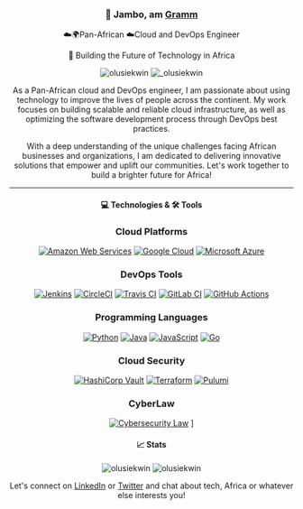 <div align="center">
  <h3>👋 Jambo, am <a href="https://www.gramm.dev/" target="_blank" rel="noreferrer">Gramm</a></h3>
  <p>☁️🌍Pan-African ☁️Cloud and DevOps Engineer</p>
  <p>🚀 Building the Future of Technology in Africa</p>
</div>

<div align="center">
  <img src="https://komarev.com/ghpvc/?username=olusiekwin&label=Profile%20views&color=0e75b6&style=flat-square" alt="olusiekwin" />
  <img src="https://img.shields.io/twitter/follow/@_olusiekwin?color=0e75b6&label=%20%20Follow%20%20&logo=twitter&logoColor=white&style=flat-square" alt="_olusiekwin" />
</div>

<div align="center">
  <p>As a Pan-African cloud and DevOps engineer, I am passionate about using technology to improve the lives of people across the continent. My work focuses on building scalable and reliable cloud infrastructure, as well as optimizing the software development process through DevOps best practices.</p>
  <p>With a deep understanding of the unique challenges facing African businesses and organizations, I am dedicated to delivering innovative solutions that empower and uplift our communities. Let's work together to build a brighter future for Africa!</p>
</div>


---
<div align="center">
<h4>💻 Technologies & 🛠 Tools <h4>

### Cloud Platforms

[![Amazon Web Services](https://img.shields.io/badge/AWS-232F3E?style=for-the-badge&logo=amazon-aws&logoColor=white)](#) [![Google Cloud](https://img.shields.io/badge/Google%20Cloud-4285F4?style=for-the-badge&logo=google-cloud&logoColor=white)](#) [![Microsoft Azure](https://img.shields.io/badge/Microsoft%20Azure-0089D6?style=for-the-badge&logo=microsoft-azure&logoColor=white)](#)

### DevOps Tools

[![Jenkins](https://img.shields.io/badge/Jenkins-D24939?style=for-the-badge&logo=jenkins&logoColor=white)](#) [![CircleCI](https://img.shields.io/badge/CircleCI-343434?style=for-the-badge&logo=circleci&logoColor=white)](#) [![Travis CI](https://img.shields.io/badge/Travis%20CI-3EAAAF?style=for-the-badge&logo=travis-ci&logoColor=white)](#) [![GitLab CI](https://img.shields.io/badge/GitLab%20CI-FCA121?style=for-the-badge&logo=gitlab&logoColor=white)](#) [![GitHub Actions](https://img.shields.io/badge/GitHub%20Actions-2088FF?style=for-the-badge&logo=github-actions&logoColor=white)](#)

### Programming Languages

[![Python](https://img.shields.io/badge/Python-3776AB?style=for-the-badge&logo=python&logoColor=white)](#) [![Java](https://img.shields.io/badge/Java-007396?style=for-the-badge&logo=java&logoColor=white)](#) [![JavaScript](https://img.shields.io/badge/JavaScript-F7DF1E?style=for-the-badge&logo=javascript&logoColor=black)](#) [![Go](https://img.shields.io/badge/Go-00ADD8?style=for-the-badge&logo=go&logoColor=white)](#)

### Cloud Security

[![HashiCorp Vault](https://img.shields.io/badge/HashiCorp%20Vault-000000?style=for-the-badge&logo=hashicorp&logoColor=white)](#) [![Terraform](https://img.shields.io/badge/Terraform-623CE4?style=for-the-badge&logo=terraform&logoColor=white)](#) [![Pulumi](https://img.shields.io/badge/Pulumi-663399?style=for-the-badge&logo=pulumi&logoColor=white)](#)

### CyberLaw

[![Cybersecurity Law](https://img.shields.io/badge/Cybersecurity%20Law-432a5f?style=for-the-badge&logo=law&logoColor=white)](#) ]

  </div>
<div align="center">
  <h4>📈 Stats</h4>
  <img src="https://github-readme-stats.vercel.app/api/top-langs/?username=olusiekwin&layout=compact&langs_count=8&theme=algolia" alt="olusiekwin" />
  <img src="https://github-readme-stats.vercel.app/api?username=olusiekwin&show_icons=true&theme=algolia" alt="olusiekwin" />
</div>
<div align="center">
  <p>Let's connect on <a href="https://www.linkedin.com/in/grahamolusiekwin/" target="_blank" rel="noreferrer">LinkedIn</a> or <a href="https://twitter.com/_olusiekwin" target="_blank" rel="noreferrer">Twitter</a> and chat about tech, Africa or whatever else interests you!</p>
</div>
